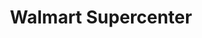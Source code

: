 ---
title: "Walmart Supercenter"
url: /broomfield/walmart-supercenter-summit-boulevard/
shop: supermarket
---